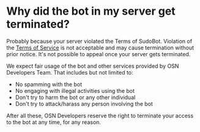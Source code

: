 # Why did the bot in my server get terminated?

Probably because your server violated the Terms of SudoBot. Violation of the [Terms of Service](terms.md) is not acceptable and may cause termination without prior notice. It's not possible to appeal once your server gets terminated.

We expect fair usage of the bot and other services provided by OSN Developers Team. That includes but not limited to:

* No spamming with the bot
* No engaging with illegal activities using the bot
* Don't try to harm the bot or any other individual
* Don't try to attack/harass any person involving the bot

After all these, OSN Developers reserve the right to terminate your access to the bot at any time, for any reason.
